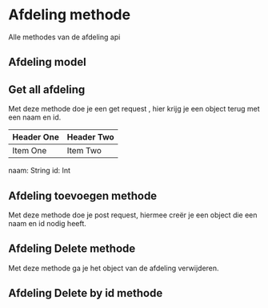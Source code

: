 # Afdeling methode

Alle methodes van de afdeling api
## Afdeling model

## Get all afdeling
Met deze methode doe je een get request , hier krijg je een object terug met een naam en id.

| Header One     | Header Two     |
| :------------- | :------------- |
| Item One       | Item Two       |

naam: String
id: Int
## Afdeling toevoegen methode
Met deze methode doe je post request, hiermee creër je een object die een naam en id nodig heeft.


## Afdeling Delete methode
Met deze methode ga je het object van de afdeling verwijderen.

## Afdeling Delete by id methode
